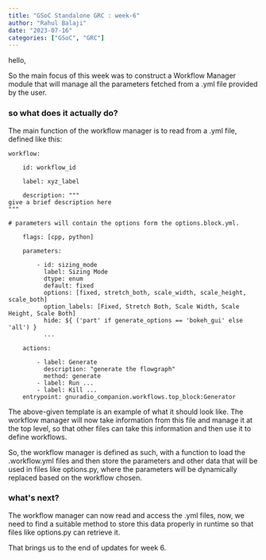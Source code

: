 ```yaml
---
title: "GSoC Standalone GRC : week-6"
author: "Rahul Balaji"
date: "2023-07-16"
categories: ["GSoC", "GRC"]
---
```


hello,

So the main focus of this week was to construct a Workflow Manager module that will manage all the parameters fetched from a .yml file provided by the user.

### so what does it actually do?

The main function of the workflow manager is to read from a .yml file, defined like this:

```
workflow:

	id: workflow_id

	label: xyz_label

	description: """
give a brief description here
"""

# parameters will contain the options form the options.block.yml.

	flags: [cpp, python]

	parameters:

		- id: sizing_mode
		  label: Sizing Mode
		  dtype: enum
		  default: fixed
		  options: [fixed, stretch_both, scale_width, scale_height, scale_both]
		  option_labels: [Fixed, Stretch Both, Scale Width, Scale Height, Scale Both]
		  hide: ${ ('part' if generate_options == 'bokeh_gui' else 'all') }
		  ...

	actions:

		- label: Generate
		  description: "generate the flowgraph"
		  method: generate
		- label: Run ...
		- label: Kill ...
	entrypoint: gnuradio_companion.workflows.top_block:Generator
```

The above-given template is an example of what it should look like. The workflow manager will now take information from this file and manage it at the top level, so that other files can take this information and then use it to define workflows.

So, the workflow manager is defined as such, with a function to load the .workflow.yml files and then store the parameters and other data that will be used in files like options.py, where the parameters will be dynamically replaced based on the workflow chosen.

### what's next?

The workflow manager can now read and access the .yml files, now, we need to find a suitable method to store this data properly in runtime so that files like options.py can retrieve it.

That brings us to the end of updates for week 6.
